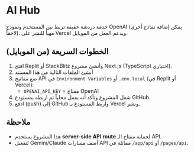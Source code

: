 # AI Hub
خدمة دردشة خفيفة تربط بين المستخدم ونموذج OpenAI (يمكن إضافة نماذج أخرى لاحقاً). مهيأ للنشر على Vercel ويدعم العمل من الموبايل.

## الخطوات السريعة (من الموبايل)
1. افتح Replit أو StackBlitz وأنشئ مشروع Next.js (TypeScript اختياري).
2. أنشئ الملفات التالية من هذا المستند
3. ضع مفاتيح API في `Environment Variables` أو `.env.local` (في Replit أو Vercel):
   - `OPENAI_API_KEY` = مفتاح OpenAI
4. شغل المشروع وتأكد أنه يعمل محلياً ثم اربطه بمستودع GitHub.
5. ادفع (push) إلى GitHub واربط المستودع بـ Vercel ونشر.

## ملاحظة
- هذا المشروع يستخدم **server-side API route** لحماية مفتاح الـ API.
- لتفعيل Gemini/Claude أضف مسارات API مماثلة في `/app/api` أو `/pages/api`.

